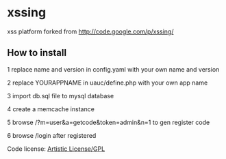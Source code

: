 xssing
======

xss platform forked from http://code.google.com/p/xssing/

## How to install

1 replace name and version in config.yaml with your own name and version

2 replace YOURAPPNAME in uauc/define.php with your own app name

3 import db.sql file to mysql database

4 create a memcache instance

5 browse /?m=user&a=getcode&token=admin&n=1 to gen register code

6 browse /login after registered




Code license: [Artistic License/GPL](http://dev.perl.org/licenses/)
